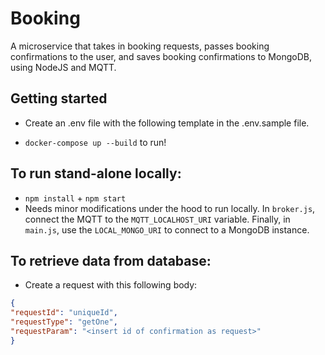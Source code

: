 # Booking 
A microservice that takes in booking requests, passes booking confirmations to the user, and saves booking confirmations to MongoDB, using NodeJS and MQTT.

## Getting started 
- Create an .env file with the following template in the .env.sample file.

- `docker-compose up --build` to run!

## To run stand-alone locally:
- `npm install` + `npm start`
- Needs minor modifications under the hood to run locally. In `broker.js`, connect the MQTT to the `MQTT_LOCALHOST_URI` variable. Finally, in `main.js`, use the `LOCAL_MONGO_URI` to connect to a MongoDB instance.

## To retrieve data from database:
- Create a request with this following body:

```JSON
{
"requestId": "uniqueId",
"requestType": "getOne",
"requestParam": "<insert id of confirmation as request>"
}
```
